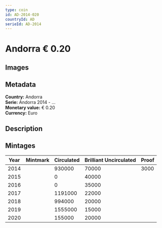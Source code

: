 ```yaml
---
type: coin
id: AD-2014-020
countryId: AD
serieId: AD-2014
---
```


# Andorra € 0.20

## Images


## Metadata

**Country:** Andorra\
**Serie:** Andorra 2014 - ...\
**Monetary value:** € 0.20\
**Currency:** Euro

## Description


## Mintages
| Year | Mintmark | Circulated | Brilliant Uncirculated | Proof |
| ---- | -------- | ---------- | ---------------------- | ----- |
| 2014 |  | 930000| 70000 | 3000 |
| 2015 |  | 0| 40000 |  |
| 2016 |  | 0| 35000 |  |
| 2017 |  | 1191000| 22000 |  |
| 2018 |  | 994000| 20000 |  |
| 2019 |  | 1555000| 15000 |  |
| 2020 |  | 155000| 20000 |  |
